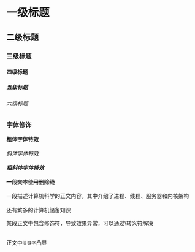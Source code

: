 # 一级标题
## 二级标题
### 三级标题
#### 四级标题
##### 五级标题
###### 六级标题

### 字体修饰

**粗体字体特效**<br><br>
*斜体字体特效*<br><br>
***粗斜体字体特效***<br><br>
~~一段文本使用删除线~~<br><br>
一段描述计算机科学的正文内容，其中介绍了进程、线程、服务器和内核架构<br><br>
还有繁多的计算机储备知识<br>

某段正文中包含修饰符，导致效果异常，可以通过\转义符解决<br><br>

正文中`关键字`凸显<br><br>

